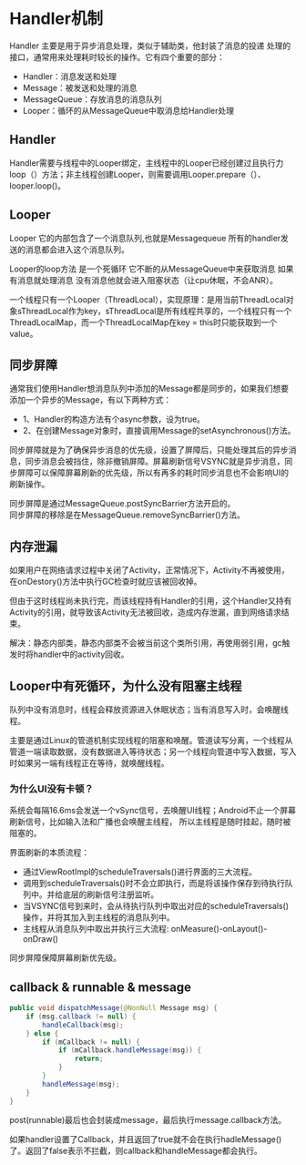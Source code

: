 # Handler机制
Handler 主要是用于异步消息处理，类似于辅助类，他封装了消息的投递 处理的接口，通常用来处理耗时较长的操作。它有四个重要的部分：

- Handler：消息发送和处理
- Message：被发送和处理的消息
- MessageQueue：存放消息的消息队列
- Looper：循环的从MessageQueue中取消息给Handler处理


## Handler
Handler需要与线程中的Looper绑定，主线程中的Looper已经创建过且执行力loop（）方法；非主线程创建Looper，则需要调用Looper.prepare（）、looper.loop()。

## Looper
Looper 它的内部包含了一个消息队列,也就是Messagequeue 所有的handler发送的消息都会进入这个消息队列。  

Looper的loop方法 是一个死循环  它不断的从MessageQueue中来获取消息 如果有消息就处理消息 没有消息他就会进入阻塞状态（让cpu休眠，不会ANR）。

一个线程只有一个Looper（ThreadLocal），实现原理：是用当前ThreadLocal对象sThreadLocal作为key，sThreadLocal是所有线程共享的，一个线程只有一个ThreadLocalMap，而一个ThreadLocalMap在key = this时只能获取到一个value。

## 同步屏障
通常我们使用Handler想消息队列中添加的Message都是同步的，如果我们想要添加一个异步的Message，有以下两种方式：

- 1、Handler的构造方法有个async参数，设为true。
- 2、在创建Message对象时，直接调用Message的setAsynchronous()方法。

同步屏障就是为了确保异步消息的优先级，设置了屏障后，只能处理其后的异步消息，同步消息会被挡住，除非撤销屏障。屏幕刷新信号VSYNC就是异步消息，同步屏障可以保障屏幕刷新的优先级，所以有再多的耗时同步消息也不会影响UI的刷新操作。

同步屏障是通过MessageQueue.postSyncBarrier方法开启的。  
同步屏障的移除是在MessageQueue.removeSyncBarrier()方法。

## 内存泄漏
如果用户在网络请求过程中关闭了Activity，正常情况下，Activity不再被使用，在onDestory()方法中执行GC检查时就应该被回收掉。  

但由于这时线程尚未执行完，而该线程持有Handler的引用，这个Handler又持有Activity的引用，就导致该Activity无法被回收，造成内存泄漏，直到网络请求结束。

解决：静态内部类，静态内部类不会被当前这个类所引用，再使用弱引用，gc触发时将handler中的activity回收。

## Looper中有死循环，为什么没有阻塞主线程

队列中没有消息时，线程会释放资源进入休眠状态；当有消息写入时，会唤醒线程。  

主要是通过Linux的管道机制实现线程的阻塞和唤醒。管道读写分离，一个线程从管道一端读取数据，没有数据进入等待状态；另一个线程向管道中写入数据，写入时如果另一端有线程正在等待，就唤醒线程。

### 为什么UI没有卡顿？

系统会每隔16.6ms会发送一个vSync信号，去唤醒UI线程；Android不止一个屏幕刷新信号，比如输入法和广播也会唤醒主线程，
所以主线程是随时挂起，随时被阻塞的。

界面刷新的本质流程：

- 通过ViewRootImpl的scheduleTraversals()进行界面的三大流程。
- 调用到scheduleTraversals()时不会立即执行，而是将该操作保存到待执行队列中。并给底层的刷新信号注册监听。
- 当VSYNC信号到来时，会从待执行队列中取出对应的scheduleTraversals()操作，并将其加入到主线程的消息队列中。
- 主线程从消息队列中取出并执行三大流程: onMeasure()-onLayout()-onDraw()

同步屏障保障屏幕刷新优先级。


## callback & runnable & message

```java
public void dispatchMessage(@NonNull Message msg) {
    if (msg.callback != null) {
        handleCallback(msg);
    } else {
        if (mCallback != null) {
            if (mCallback.handleMessage(msg)) {
                return;
            }
        }
        handleMessage(msg);
    }
}
```
post(runnable)最后也会封装成message，最后执行message.callback方法。    

如果handler设置了Callback，并且返回了true就不会在执行hadleMessage()了。返回了false表示不拦截，则callback和handleMessage都会执行。
